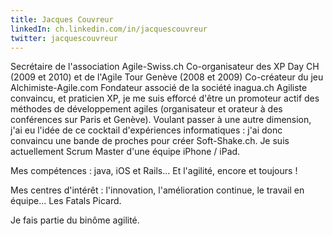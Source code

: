 ```yaml
---
title: Jacques Couvreur
linkedIn: ch.linkedin.com/in/jacquescouvreur
twitter: jacquescouvreur
---
```


Secrétaire de l'association Agile-Swiss.ch
Co-organisateur des XP Day CH (2009 et 2010) et de l'Agile Tour Genève (2008 et 2009)
Co-créateur du jeu Alchimiste-Agile.com
Fondateur associé de la société inagua.ch
Agiliste convaincu, et praticien XP, je me suis efforcé d'être un promoteur actif des méthodes de développement agiles 
(organisateur et orateur à des conférences sur Paris et Genève). Voulant passer à une autre dimension,
j'ai eu l'idée de ce cocktail d'expériences informatiques : j'ai donc convaincu une bande de proches pour créer Soft-Shake.ch.
Je suis actuellement Scrum Master d'une équipe iPhone / iPad.

Mes compétences : java, iOS et Rails... Et l'agilité, encore et toujours !

Mes centres d'intérêt : l'innovation, l'amélioration continue, le travail en équipe... Les Fatals Picard.

Je fais partie du bin&ocirc;me agilité.
